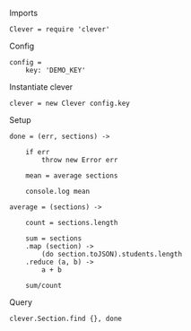
Imports

	Clever = require 'clever'

Config

	config =
		key: 'DEMO_KEY'

Instantiate clever

	clever = new Clever config.key

Setup

	done = (err, sections) ->

		if err
			throw new Error err

		mean = average sections

		console.log mean

	average = (sections) ->

		count = sections.length

		sum = sections
		.map (section) ->
			(do section.toJSON).students.length
		.reduce (a, b) ->
			a + b

		sum/count

Query

	clever.Section.find {}, done